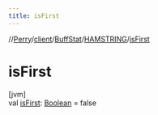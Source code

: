```yaml
---
title: isFirst
---
```

//[Perry](../../../../index.html)/[client](../../index.html)/[BuffStat](../index.html)/[HAMSTRING](index.html)/[isFirst](is-first.html)



# isFirst



[jvm]\
val [isFirst](is-first.html): [Boolean](https://kotlinlang.org/api/latest/jvm/stdlib/kotlin/-boolean/index.html) = false





